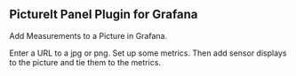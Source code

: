 ## PictureIt Panel Plugin for Grafana

Add Measurements to a Picture in Grafana.

Enter a URL to a jpg or png.
Set up some metrics.
Then add sensor displays to the picture and tie them to the metrics.
